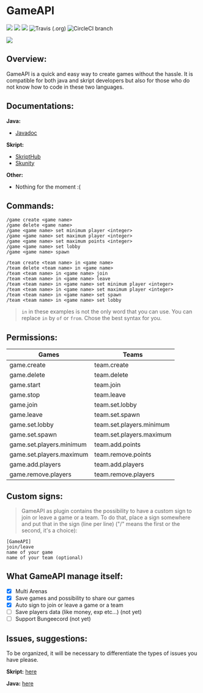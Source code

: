 # GameAPI

[![](https://img.shields.io/github/issues/AlexLew95/GameAPI.svg?style=for-the-badge)](https://github.com/AlexLew95/GameAPI/issues) ![](https://img.shields.io/github/forks/AlexLew95/GameAPI.svg?style=for-the-badge) ![](https://img.shields.io/github/stars/AlexLew95/GameAPI.svg?style=for-the-badge) ![Travis (.org)](https://img.shields.io/travis/AlexLew95/GameAPI.svg?label=Travis%20CI&style=for-the-badge) ![CircleCI branch](https://img.shields.io/circleci/project/github/AlexLew95/GameAPI/master.svg?label=Circle%20CI&style=for-the-badge)

![](https://i.imgur.com/Lo4xPqv.png)

## Overview:

GameAPI is a quick and easy way to create games without the hassle. It is compatible for both java and skript developers but also for those who do not know how to code in these two languages.

## Documentations:

**__Java:__**

 - [Javadoc](https://alexlew95.github.io/GameAPI/javadoc/)

**__Skript:__**

 - [SkriptHub](http://skripthub.net/docs/?addon=GameAPI)
 - [Skunity](https://docs.skunity.com/syntax/search/addon:GameAPI)
 
**__Other:__**

 - Nothing for the moment :(

## Commands:

```
/game create <game name>
/game delete <game name>
/game <game name> set minimum player <integer>
/game <game name> set maximum player <integer>
/game <game name> set maximum points <integer>
/game <game name> set lobby
/game <game name> spawn

/team create <team name> in <game name>
/team delete <team name> in <game name>
/team <team name> in <game name> join
/team <team name> in <game name> leave
/team <team name> in <game name> set minimum player <integer>
/team <team name> in <game name> set maximum player <integer>
/team <team name> in <game name> set spawn
/team <team name> in <game name> set lobby
```

> ``in`` in these examples is not the only word that you can use. You can replace ``in`` by ``of`` or ``from``. Chose the best syntax for you.

## Permissions:

| Games                    | Teams                    |
|--------------------------|--------------------------|
| game.create              | team.create              |
| game.delete              | team.delete              |
| game.start               | team.join                |
| game.stop                | team.leave               |
| game.join                | team.set.lobby           |
| game.leave               | team.set.spawn           |
| game.set.lobby           | team.set.players.minimum |
| game.set.spawn           | team.set.players.maximum |
| game.set.players.minimum | team.add.points          |
| game.set.players.maximum | team.remove.points       |
| game.add.players         | team.add.players         |
| game.remove.players      | team.remove.players      |

## Custom signs:

> GameAPI as plugin contains the possibility to have a custom sign to join or leave a game or a team. To do that, place a sign somewhere and put that in the sign (line per line) ("/" means the first or the second, it's a choice):

```
[GameAPI]
join/leave
name of your game
name of your team (optional)
```



## What GameAPI manage itself:

 - [x] Multi Arenas
 - [x] Save games and possibility to share our games
 - [x] Auto sign to join or leave a game or a team
 - [ ] Save players data (like money, exp etc...) (not yet)
 - [ ] Support Bungeecord (not yet)

 ## Issues, suggestions:
 
 To be organized, it will be necessary to differentiate the types of issues you have please.
 
 **__Skript:__** [here](https://github.com/AlexLew95/GameAPI/issues/new?milestone=Skript+part)
 
**__Java:__** [here](https://github.com/AlexLew95/GameAPI/issues/new?milestone=Java+part)
